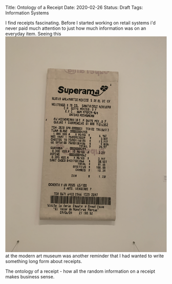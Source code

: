 Title: Ontology of a Receipt
Date:  2020-02-26
Status: Draft
Tags: Information Systems


I find receipts fascinating.  Before I started working on retail systems i'd never paid much attention to just how much information was on an everyday item. Seeing this ![photo](../images/receipt-suparama.jpg) at the modern art museum was another reminder that I had wanted to write something long form about receipts.

The ontology of a receipt - how all the random information on a receipt makes business sense.
